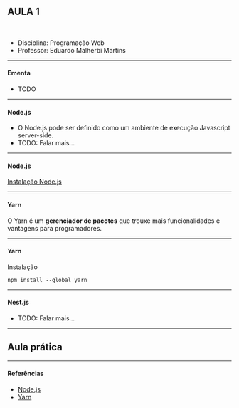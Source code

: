 ## AULA 1

<br>

- Disciplina: Programação Web
- Professor: Eduardo Malherbi Martins

---

#### Ementa

- TODO

---

#### Node.js

- O Node.js pode ser definido como um ambiente de execução Javascript server-side.
- TODO: Falar mais...

---

#### Node.js

[Instalação Node.js](https://nodejs.org/en/)

---

#### Yarn

O Yarn é um **gerenciador de pacotes** que trouxe mais funcionalidades e vantagens para programadores.

---

#### Yarn

Instalação

```
npm install --global yarn
```

---

#### Nest.js

- TODO: Falar mais...

---

## Aula prática

---

#### Referências

- [Node.js](https://nodejs.org/pt-br/about/)
- [Yarn](https://classic.yarnpkg.com/en/)
